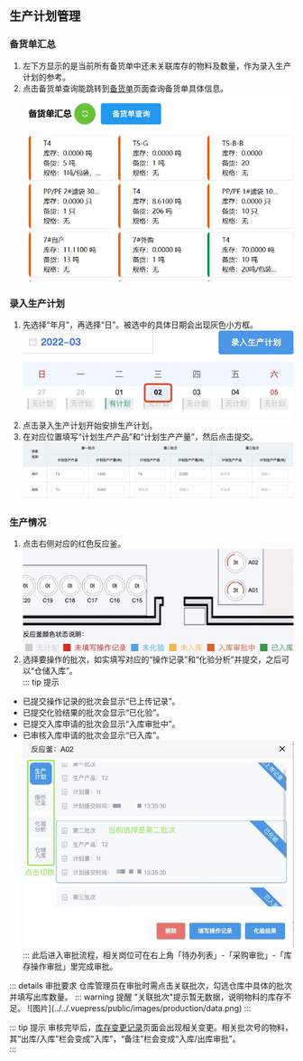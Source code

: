 ## 生产计划管理
### 备货单汇总
1. 左下方显示的是当前所有备货单中还未关联库存的物料及数量，作为录入生产计划的参考。 
2. 点击<kbd>备货单查询</kbd>能跳转到<u>备货单</u>页面查询备货单具体信息。
![图片](/images/production/prepare.png) 
### 录入生产计划
1. 先选择“年月”，再选择“日”。被选中的具体日期会出现灰色小方框。  
![图片](/images/production/scjhgl.jpg)  
2. 点击<kbd>录入生产计划</kbd>开始安排生产计划。  
3. 在对应位置填写“计划生产产品”和“计划生产产量”，然后点击<kbd>提交</kbd>。  
![图片](/images/production/scjhgl2.jpg)  
### 生产情况

1. 点击右侧对应的红色反应釜。  
![图片](/images/production/scjhgl3.jpg)  
2. 选择要操作的批次，如实填写对应的“操作记录”和“化验分析”并提交，之后可以“仓储入库”。  
::: tip 提示
+ 已提交操作记录的批次会显示“已上传记录”。  
+ 已提交化验结果的批次会显示“已化验”。  
+ 已提交入库申请的批次会显示“入库审批中”。  
+ 已审核入库申请的批次会显示“已入库”。  
![图片](../../.vuepress/public/images/production/scjhgl4.jpg)  
:::
此后进入审批流程，相关岗位可在右上角「待办列表」-「采购审批」-「库存操作审批」里完成审批。
<ShowImg src="../../.vuepress/public/images/process/sc-scllsp.png" text="“库存操作审批”的审批流程图"/>   
::: details 审批要求
仓库管理员在审批时需点击<kbd>关联批次</kbd>，勾选仓库中具体的批次并填写出库数量。 
::: warning 提醒
"关联批次"提示暂无数据，说明物料的库存不足。
![图片](../../.vuepress/public/images/production/data.png)
:::    

::: tip 提示
审核完毕后，<u>库存变更记录</u>页面会出现相关变更。相关批次号的物料，其“出库/入库”栏会变成“入库”，“备注”栏会变成“入库/出库审批”。  
:::